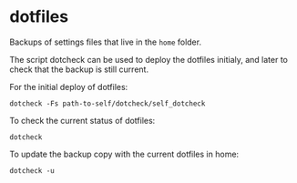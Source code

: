 dotfiles
========

Backups of settings files that live in the `home` folder.

The script dotcheck can be used to deploy the dotfiles initialy, and later
to check that the backup is still current.

For the initial deploy of dotfiles:

    dotcheck -Fs path-to-self/dotcheck/self_dotcheck

To check the current status of dotfiles:

    dotcheck

To update the backup copy with the current dotfiles in home:

    dotcheck -u
